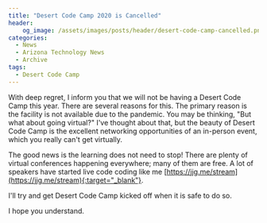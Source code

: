 ```yaml
---
title: "Desert Code Camp 2020 is Cancelled"
header:
    og_image: /assets/images/posts/header/desert-code-camp-cancelled.png
categories:
  - News
  - Arizona Technology News
  - Archive
tags:
  - Desert Code Camp
---
```

With deep regret, I inform you that we will not be having a Desert Code Camp this year.  There are several reasons for this.  The primary reason is the facility is not available due to the pandemic.  You may be thinking, "But what about going virtual?" I've thought about that, but the beauty of Desert Code Camp is the excellent networking opportunities of an in-person event, which you really can't get virtually.  

The good news is the learning does not need to stop! There are plenty of virtual conferences happening everywhere; many of them are free.  A lot of speakers have started live code coding like me [https://jjg.me/stream](https://jjg.me/stream){:target="_blank"}.

I'll try and get Desert Code Camp kicked off when it is safe to do so.

I hope you understand.

